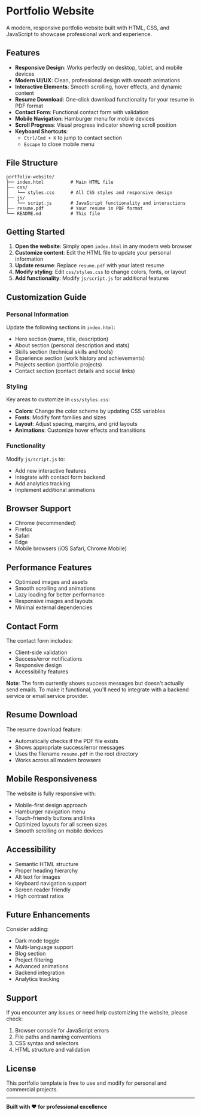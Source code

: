 # Portfolio Website

A modern, responsive portfolio website built with HTML, CSS, and JavaScript to showcase professional work and experience.

## Features

- **Responsive Design**: Works perfectly on desktop, tablet, and mobile devices
- **Modern UI/UX**: Clean, professional design with smooth animations
- **Interactive Elements**: Smooth scrolling, hover effects, and dynamic content
- **Resume Download**: One-click download functionality for your resume in PDF format
- **Contact Form**: Functional contact form with validation
- **Mobile Navigation**: Hamburger menu for mobile devices
- **Scroll Progress**: Visual progress indicator showing scroll position
- **Keyboard Shortcuts**: 
  - `Ctrl/Cmd + K` to jump to contact section
  - `Escape` to close mobile menu

## File Structure

```
portfolio-website/
├── index.html          # Main HTML file
├── css/
│   └── styles.css      # All CSS styles and responsive design
├── js/
│   └── script.js       # JavaScript functionality and interactions
├── resume.pdf          # Your resume in PDF format
└── README.md           # This file
```

## Getting Started

1. **Open the website**: Simply open `index.html` in any modern web browser
2. **Customize content**: Edit the HTML file to update your personal information
3. **Update resume**: Replace `resume.pdf` with your latest resume
4. **Modify styling**: Edit `css/styles.css` to change colors, fonts, or layout
5. **Add functionality**: Modify `js/script.js` for additional features

## Customization Guide

### Personal Information
Update the following sections in `index.html`:
- Hero section (name, title, description)
- About section (personal description and stats)
- Skills section (technical skills and tools)
- Experience section (work history and achievements)
- Projects section (portfolio projects)
- Contact section (contact details and social links)

### Styling
Key areas to customize in `css/styles.css`:
- **Colors**: Change the color scheme by updating CSS variables
- **Fonts**: Modify font families and sizes
- **Layout**: Adjust spacing, margins, and grid layouts
- **Animations**: Customize hover effects and transitions

### Functionality
Modify `js/script.js` to:
- Add new interactive features
- Integrate with contact form backend
- Add analytics tracking
- Implement additional animations

## Browser Support

- Chrome (recommended)
- Firefox
- Safari
- Edge
- Mobile browsers (iOS Safari, Chrome Mobile)

## Performance Features

- Optimized images and assets
- Smooth scrolling and animations
- Lazy loading for better performance
- Responsive images and layouts
- Minimal external dependencies

## Contact Form

The contact form includes:
- Client-side validation
- Success/error notifications
- Responsive design
- Accessibility features

**Note**: The form currently shows success messages but doesn't actually send emails. To make it functional, you'll need to integrate with a backend service or email service provider.

## Resume Download

The resume download feature:
- Automatically checks if the PDF file exists
- Shows appropriate success/error messages
- Uses the filename `resume.pdf` in the root directory
- Works across all modern browsers

## Mobile Responsiveness

The website is fully responsive with:
- Mobile-first design approach
- Hamburger navigation menu
- Touch-friendly buttons and links
- Optimized layouts for all screen sizes
- Smooth scrolling on mobile devices

## Accessibility

- Semantic HTML structure
- Proper heading hierarchy
- Alt text for images
- Keyboard navigation support
- Screen reader friendly
- High contrast ratios

## Future Enhancements

Consider adding:
- Dark mode toggle
- Multi-language support
- Blog section
- Project filtering
- Advanced animations
- Backend integration
- Analytics tracking

## Support

If you encounter any issues or need help customizing the website, please check:
1. Browser console for JavaScript errors
2. File paths and naming conventions
3. CSS syntax and selectors
4. HTML structure and validation

## License

This portfolio template is free to use and modify for personal and commercial projects.

---

**Built with ❤️ for professional excellence**
